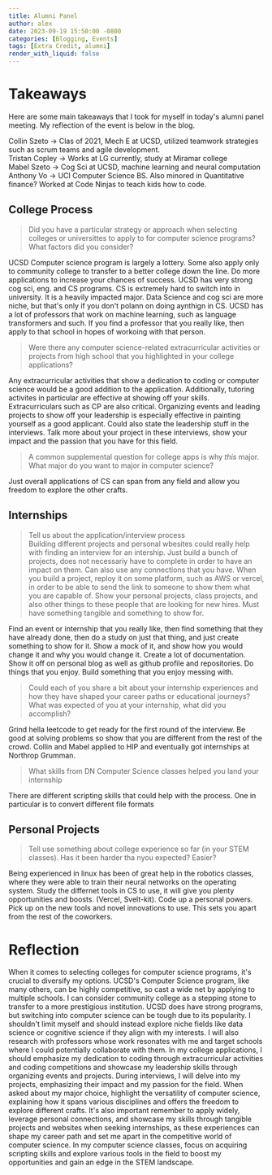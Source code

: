 ```yaml
---
title: Alumni Panel
author: alex
date: 2023-09-19 15:50:00 -0800
categories: [Blogging, Events]
tags: [Extra Credit, alumni]
render_with_liquid: false
---
```


# Takeaways
Here are some main takeaways that I took for myself in today's alumni panel meeting. My reflection of the event is below in the blog.  

Collin Szeto -> Clas of 2021, Mech E at UCSD, utilized teamwork strategies such as scrum teams and agile development.  
Tristan Copley -> Works at LG currently, study at Miramar college  
Mabel Szeto -> Cog Sci at UCSD, machine learning and neural computation  
Anthony Vo -> UCI Computer Science BS. Also minored in Quantitative finance? Worked at Code Ninjas to teach kids how to code.  


## College Process
> Did you have a particular strategy or approach when selecting colleges or universittes to apply to for computer science programs? What factors did you consider?

UCSD Computer science program is largely a lottery. Some also apply only to community college to transfer to a better college down the line. Do more applications to increase your chances of success. UCSD has very strong cog sci, eng. and CS programs. CS is extremely hard to switch into in university. It is a heavily impacted major. Data Science and cog sci are more niche, but that's only if you don't polann on doing aynthign in CS. UCSD has a lot of professors that work on machine learning, such as language transformers and such. If you find a professor that you really like, then apply to that school in hopes of workoing with that person. 

> Were there any computer science-related extracurricular activities or projects from high school that you highlighted in your college applications?

Any extracurricular activities that show a dedication to coding or computer science would be a good addition to the application. Additionally, tutoring activites in particular are effective at showing off your skills. Extracurriculars such as CP are also critical. Organizing events and leading projects to show off your leadership is especially effective in painting yourself as a good applicant. Could also state the leadership stuff in the interviews. Talk more about your project in these interviews, show your impact and the passion that you have for this field. 

> A common supplemental question for college apps is why *this* major. What major do you want to major in computer science?

Just overall applications of CS can span from any field and allow you freedom to explore the other crafts.

## Internships
> Tell us about the application/interview process  
Building different projects and personal wbesites could really help with finding an interview for an intership. Just build a bunch of projects, does not necessariy have to complete in order to have an impact on them. Can also use any connections that you have. When you build a project, reploy it on some platform, such as AWS or vercel, in order to be able to send the link to someone to show them what you are capable of. Show your personal projects, class projects, and also other things to these people that are looking for new hires. Must have something tangible and something to show for.  

Find an event or internship that you really like, then find something that they have already done, then do a study on just that thing, and just create something to show for it. Show a mock of it, and show how you would change it and why you would change it. Create a lot of documentation. Show it off on personal blog as well as github profile and repositories. Do things that you enjoy. Build something that you enjoy messing with. 

> Could each of you share a bit about your internship experiences and how they have shaped your career paths or educational journeys? What was expected of you at your internship, what did you accomplish? 

Grind hella leetcode to get ready for the first round of the interview. Be good at solving problems so show that you are different from the rest of the crowd. Collin and Mabel applied to HIP and eventually got internships at Northrop Grumman.

> What skills from DN Computer Science classes helped you land your internship  

There are different scripting skills that could help with the process. One in particular is to convert different file formats

## Personal Projects
> Tell use something about college experience so far (in your STEM classes). Has it been harder tha nyou expected? Easier?

Being experienced in linux has been of great help in the robotics classes, where they were able to train their neural networks on the operating system. Study the differnet tools in CS to use, it will give you plenty opportunities and boosts. (Vercel, Svelt-kit). Code up a personal powers. Pick up on the new tools and novel innovations to use. This sets you apart from the rest of the coworkers.

# Reflection

When it comes to selecting colleges for computer science programs, it's crucial to diversify my options. UCSD's Computer Science program, like many others, can be highly competitive, so cast a wide net by applying to multiple schools. I can consider community college as a stepping stone to transfer to a more prestigious institution. UCSD does have strong programs, but switching into computer science can be tough due to its popularity. I shouldn't limit myself and should instead explore niche fields like data science or cognitive science if they align with my interests. I will also research with professors whose work resonates with me and target schools where I could potentially collaborate with them. In my college applications, I should emphasize my dedication to coding through extracurricular activities and coding competitions and showcase my leadership skills through organizing events and projects. During interviews, I will delve into my projects, emphasizing their impact and my passion for the field. When asked about my major choice, highlight the versatility of computer science, explaining how it spans various disciplines and offers the freedom to explore different crafts. It's also important remember to apply widely, leverage personal connections, and showcase my skills through tangible projects and websites when seeking internships, as these experiences can shape my career path and set me apart in the competitive world of computer science. In my computer science classes, focus on acquiring scripting skills and explore various tools in the field to boost my opportunities and gain an edge in the STEM landscape.